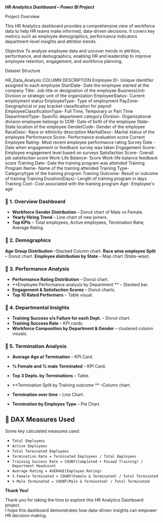 
***HR Analytics Dashboard – Power BI Project***

Project Overview

This HR Analytics dashboard provides a comprehensive view of workforce data to help HR teams make informed, data-driven decisions. It covers key metrics such as employee demographics, performance indicators department-level insights and attrition trends.

Objective
To analyze employee data and uncover trends in attrition, performance, and demographics, enabling HR and leadership to improve employee retention, engagement, and workforce planning.

Dataset Structure

HR_Data_Analysis
COLUMN	DESCRIPTION
Employee ID-	Unique identifier assigned to each employee
StartDate-	Date the employee started at the company
Title-	Job title or designation of the employee
BusinessUnit-	Division or strategic unit of the organization
EmployeeStatus-	Current employment status
EmployeeType-	Type of employment
PayZone-	Geographical or pay bracket classification for payroll
EmployeeClassificationType-	Full Time, Temporary or Part Time
DepartmentType-	Specific department category
Division-	Organizational division employee belongs to
DOB-	Date of birth of the employee
State-	State location of the employee
GenderCode-	Gender of the employee
RaceDesc-	Race or ethnicity description
MaritalDesc-	Marital status of the employee
Performance Score-	Performance evaluation score
Current Employee Rating-	Most recent employee performance rating
Survey Date	-Date when engagement or feedback survey was taken
Engagement Score-	Employee engagement level based on surveys
Satisfaction Score-	Overall job satisfaction score
Work-Life Balance- Score	Work-life balance feedback score
Training Date-	Date the training program was attended
Training Program Name-	Name of the training attended
Training Type-	Category/type of the training program
Training Outcome-	Result or outcome of training
Training Duration(Days)-	Length of training program in days
Training Cost-	Cost associated with the training program
Age-	Employee's age



### 🔹 1. Overview Dashboard
- **Workforce Gender Distribution** – Donut chart of Male vs Female.
- **Yearly Hiring Trend** – Line chart of new joiners.
- **Top KPIs** – Total employees, Active employees, Termination Ratw, Average Rating.

### 🔹 2. Demographics

**Age Group Distribution** –Stacked Column chart.
**Race wise employee Split** – Donut chart.
**Employee distribution by State** – Map chart (State-wise).

### 🔹 3. Performance Analysis
- **Performance Rating Distribution** – Donut chart.
- **Employee Performance analysis by Department ** – Stacked bar.
- **Engagement & Satisfaction Scores** – Donut charts.
- **Top 10 Rated Performers** – Table visual.

### 🔹 4. Departmental Insights
- **Training Success v/s Failure for each Dept.** – Donut chart.
- **Training Success Rate** – KPI cards.
- **Workforce Composition by Department & Gender** – clustered column visuals.

### 🔹 5. Termination Analysis
- **Average Age at Termination** – KPI Card.
- **% Female and % male Terminated** – KPI Card.

- **Top 3 Depts. by Terminations** – Table.
- **Termination Split by Training outcome ** –Column chart.
- **Termination over time** – Line Chart.
- **Termination by Employee Type** – Pie Chart.

## 🧮 DAX Measures Used
Some key calculated measures used:
- `Total Employees`
- `Active Employees`
- `Total Terminated Employees`
- `Termination Rate = Terminated Employees / Total Employees`
- `Training Success Rate = COUNT(Completed + Passed Training) / Department Headcount`
- `Average Rating = AVERAGE(Employee Rating)`
- `% Female Terminated = COUNT(Female & Terminated) / Total Terminated`
- `% Male Terminated = COUNT(Male & Terminated) / Total Terminated`

**Thank You!**

Thank you for taking the time to explore this HR Analytics Dashboard project.  
I hope this dashboard demonstrates how data-driven insights can empower HR decision-making.
